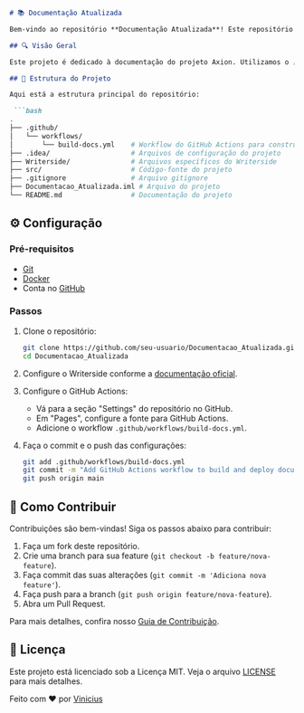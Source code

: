 
```markdown
# 📚 Documentação Atualizada

Bem-vindo ao repositório **Documentação Atualizada**! Este repositório contém a documentação do projeto Axion, gerada e publicada usando [Writerside](https://www.jetbrains.com/writerside/).

## 🔍 Visão Geral

Este projeto é dedicado à documentação do projeto Axion. Utilizamos o [Writerside](https://www.jetbrains.com/writerside/) para criar, manter e publicar nossa documentação, garantindo que ela esteja sempre atualizada e acessível.

## 📁 Estrutura do Projeto

Aqui está a estrutura principal do repositório:

 ```bash
.
├── .github/
│   └── workflows/
│       └── build-docs.yml    # Workflow do GitHub Actions para construir e publicar a documentação
├── .idea/                    # Arquivos de configuração do projeto
├── Writerside/               # Arquivos específicos do Writerside
├── src/                      # Código-fonte do projeto
├── .gitignore                # Arquivo gitignore
├── Documentacao_Atualizada.iml # Arquivo do projeto
└── README.md                 # Documentação do projeto
```

## ⚙️ Configuração

### Pré-requisitos

- [Git](https://git-scm.com/)
- [Docker](https://www.docker.com/)
- Conta no [GitHub](https://github.com/)

### Passos

1. Clone o repositório:
   ```bash
   git clone https://github.com/seu-usuario/Documentacao_Atualizada.git
   cd Documentacao_Atualizada
   ```

2. Configure o Writerside conforme a [documentação oficial](https://www.jetbrains.com/help/writerside/).

3. Configure o GitHub Actions:
   - Vá para a seção "Settings" do repositório no GitHub.
   - Em "Pages", configure a fonte para GitHub Actions.
   - Adicione o workflow `.github/workflows/build-docs.yml`.

4. Faça o commit e o push das configurações:
   ```bash
   git add .github/workflows/build-docs.yml
   git commit -m "Add GitHub Actions workflow to build and deploy documentation"
   git push origin main
   ```

## 🤝 Como Contribuir

Contribuições são bem-vindas! Siga os passos abaixo para contribuir:

1. Faça um fork deste repositório.
2. Crie uma branch para sua feature (`git checkout -b feature/nova-feature`).
3. Faça commit das suas alterações (`git commit -m 'Adiciona nova feature'`).
4. Faça push para a branch (`git push origin feature/nova-feature`).
5. Abra um Pull Request.

Para mais detalhes, confira nosso [Guia de Contribuição](CONTRIBUTING.md).

## 📜 Licença

Este projeto está licenciado sob a Licença MIT. Veja o arquivo [LICENSE](LICENSE) para mais detalhes.


Feito com ❤️ por [Vinicius ](https://github.com/seu-usuario)

